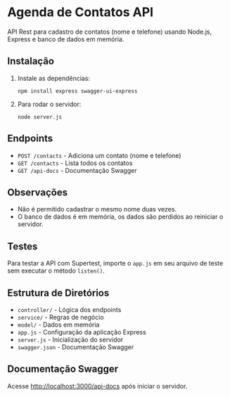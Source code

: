 # Agenda de Contatos API

API Rest para cadastro de contatos (nome e telefone) usando Node.js, Express e banco de dados em memória.

## Instalação

1. Instale as dependências:
   ```pwsh
   npm install express swagger-ui-express
   ```

2. Para rodar o servidor:
   ```pwsh
   node server.js
   ```

## Endpoints

- `POST /contacts` - Adiciona um contato (nome e telefone)
- `GET /contacts` - Lista todos os contatos
- `GET /api-docs` - Documentação Swagger

## Observações
- Não é permitido cadastrar o mesmo nome duas vezes.
- O banco de dados é em memória, os dados são perdidos ao reiniciar o servidor.

## Testes
Para testar a API com Supertest, importe o `app.js` em seu arquivo de teste sem executar o método `listen()`.

## Estrutura de Diretórios
- `controller/` - Lógica dos endpoints
- `service/` - Regras de negócio
- `model/` - Dados em memória
- `app.js` - Configuração da aplicação Express
- `server.js` - Inicialização do servidor
- `swagger.json` - Documentação Swagger

## Documentação Swagger
Acesse [http://localhost:3000/api-docs](http://localhost:3000/api-docs) após iniciar o servidor.

